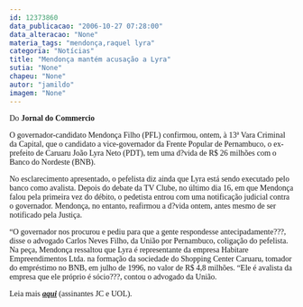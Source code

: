 ```yaml
---
id: 12373860
data_publicacao: "2006-10-27 07:28:00"
data_alteracao: "None"
materia_tags: "mendonça,raquel lyra"
categoria: "Notícias"
title: "Mendonça mantém acusação a Lyra"
sutia: "None"
chapeu: "None"
autor: "jamildo"
imagem: "None"
---
```

<p><span style="font-family: Verdana;">Do <strong>Jornal do Commercio</strong></span></p>
<p><span style="font-family: Verdana;">O governador-candidato Mendon&ccedil;a Filho (PFL) confirmou, ontem, &agrave; 13&ordf; Vara Criminal da Capital, que o candidato a vice-governador da Frente Popular de Pernambuco, o ex-prefeito de Caruaru Jo&atilde;o Lyra Neto (PDT), tem uma d?vida de R$ 26 milh&otilde;es com o Banco do Nordeste (BNB). </span></p>
<p><span style="font-family: Verdana;">No esclarecimento apresentado, o pefelista diz ainda que Lyra est&aacute; sendo executado pelo banco como avalista. Depois do debate da TV Clube, no &uacute;ltimo dia 16, em que Mendon&ccedil;a falou pela primeira vez do d&eacute;bito, o pedetista entrou com uma notifica&ccedil;&atilde;o judicial contra o governador. Mendon&ccedil;a, no entanto, reafirmou a d?vida ontem, antes mesmo de ser notificado pela Justi&ccedil;a. </span></p>
<p><span style="font-family: Verdana;">&ldquo;O governador nos procurou e pediu para que a gente respondesse antecipadamente???, disse o advogado Carlos Neves Filho, da Uni&atilde;o por Pernambuco, coliga&ccedil;&atilde;o do pefelista. Na pe&ccedil;a, Mendon&ccedil;a ressaltou que Lyra &eacute; representante da empresa Habitare Empreendimentos Ltda. na forma&ccedil;&atilde;o da sociedade do Shopping Center Caruaru, tomador do empr&eacute;stimo no BNB, em julho de 1996, no valor de R$ 4,8 milh&otilde;es. &ldquo;Ele &eacute; avalista da empresa que ele pr&oacute;prio &eacute; s&oacute;cio???, contou o advogado da Uni&atilde;o.</span></p>
<p><span style="font-family: Verdana;">Leia mais <strong><em><a href="https://jc.ne10.uol.com.br/" target="_blank" rel="noopener noreferrer">aqui</a></em></strong> (assinantes JC e UOL).</span></p>
